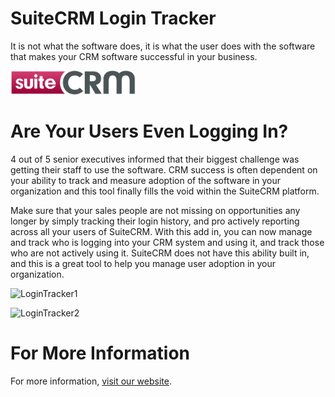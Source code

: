# SuiteCRM Login Tracker
It is not what the software does, it is what the user does with the software that makes your CRM software successful in your business. 

<img src="https://github.com/CRMExpertsNY/TimesheetNinjaEnterprise/blob/master/Docs/suitecrm_logo_large.png?raw=true" width="200">

Are Your Users Even Logging In?
================

4 out of 5 senior executives informed that their biggest challenge was getting their staff to use the software. CRM success is often dependent on your ability to track and measure adoption of the software in your organization and this tool finally fills the void within the SuiteCRM platform.

Make sure that your sales people are not missing on opportunities any longer by simply tracking their login history, and pro actively reporting across all your users of SuiteCRM. With this add in, you can now manage and track who is logging into your CRM system and using it, and track those who are not actively using it. SuiteCRM does not have this ability built in, and this is a great tool to help you manage user adoption in your organization.

![LoginTracker1](https://i.imgur.com/ttyxDoq.png)

![LoginTracker2](https://i.imgur.com/bDdjVfh.png)

For More Information
============
For more information, [visit our website](https://crmexpertsny.com/product/suitecrm-login-tracker-onetime/).
